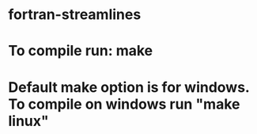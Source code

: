 # fortran-streamlines

# To compile run: make
# Default make option is for windows. To compile on windows run "make linux"